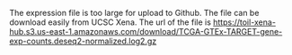 The expression file is too large for upload to Github. The file can be download easily from UCSC Xena. The url of the file is https://toil-xena-hub.s3.us-east-1.amazonaws.com/download/TCGA-GTEx-TARGET-gene-exp-counts.deseq2-normalized.log2.gz
